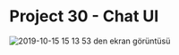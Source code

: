 # Project 30 - Chat UI

![2019-10-15 15 13 53 den ekran görüntüsü](https://user-images.githubusercontent.com/30186772/66830628-95c21680-ef5e-11e9-9c0a-6eff8f8a0542.png)
